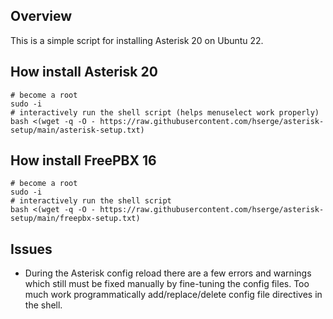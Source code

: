 ## Overview
This is a simple script for installing Asterisk 20 on Ubuntu 22.

## How install Asterisk 20

    # become a root
    sudo -i
    # interactively run the shell script (helps menuselect work properly)
    bash <(wget -q -O - https://raw.githubusercontent.com/hserge/asterisk-setup/main/asterisk-setup.txt)

## How install FreePBX 16

    # become a root
    sudo -i
    # interactively run the shell script
    bash <(wget -q -O - https://raw.githubusercontent.com/hserge/asterisk-setup/main/freepbx-setup.txt)

## Issues
- During the Asterisk config reload there are a few errors and warnings which still must be fixed manually by fine-tuning the config files. Too much work programmatically add/replace/delete config file directives in the shell.
